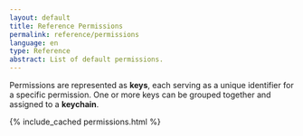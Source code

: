 ```yaml
---
layout: default
title: Reference Permissions
permalink: reference/permissions
language: en
type: Reference
abstract: List of default permissions.
---
```



Permissions are represented as <b>keys</b>, each serving as a unique identifier for a specific permission. One or more keys can be grouped together and assigned to a <b>keychain</b>.<br>

<div style="overflow-x:auto;">
{% include_cached permissions.html %}
</div>
